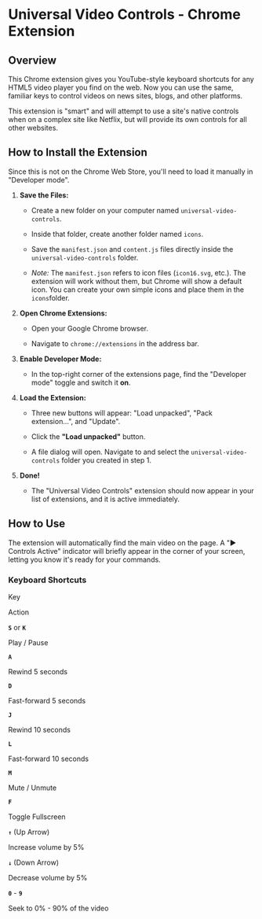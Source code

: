 # Universal Video Controls - Chrome Extension

## Overview

This Chrome extension gives you YouTube-style keyboard shortcuts for any HTML5 video player you find on the web. Now you can use the same, familiar keys to control videos on news sites, blogs, and other platforms.

This extension is "smart" and will attempt to use a site's native controls when on a complex site like Netflix, but will provide its own controls for all other websites.

## How to Install the Extension

Since this is not on the Chrome Web Store, you'll need to load it manually in "Developer mode".

1.  **Save the Files:**
    
    -   Create a new folder on your computer named `universal-video-controls`.
        
    -   Inside that folder, create another folder named `icons`.
        
    -   Save the `manifest.json` and `content.js` files directly inside the `universal-video-controls` folder.
        
    -   _Note:_ The `manifest.json` refers to icon files (`icon16.svg`, etc.). The extension will work without them, but Chrome will show a default icon. You can create your own simple icons and place them in the `icons`folder.
        
2.  **Open Chrome Extensions:**
    
    -   Open your Google Chrome browser.
        
    -   Navigate to `chrome://extensions` in the address bar.
        
3.  **Enable Developer Mode:**
    
    -   In the top-right corner of the extensions page, find the "Developer mode" toggle and switch it **on**.
        
4.  **Load the Extension:**
    
    -   Three new buttons will appear: "Load unpacked", "Pack extension...", and "Update".
        
    -   Click the **"Load unpacked"** button.
        
    -   A file dialog will open. Navigate to and select the `universal-video-controls` folder you created in step 1.
        
5.  **Done!**
    
    -   The "Universal Video Controls" extension should now appear in your list of extensions, and it is active immediately.
        

## How to Use

The extension will automatically find the main video on the page. A "▶️ Controls Active" indicator will briefly appear in the corner of your screen, letting you know it's ready for your commands.

### Keyboard Shortcuts

Key

Action

**`S`** or **`K`**

Play / Pause

**`A`**

Rewind 5 seconds

**`D`**

Fast-forward 5 seconds

**`J`**

Rewind 10 seconds

**`L`**

Fast-forward 10 seconds

**`M`**

Mute / Unmute

**`F`**

Toggle Fullscreen

**`↑`** (Up Arrow)

Increase volume by 5%

**`↓`** (Down Arrow)

Decrease volume by 5%

**`0`** - **`9`**

Seek to 0% - 90% of the video
```
